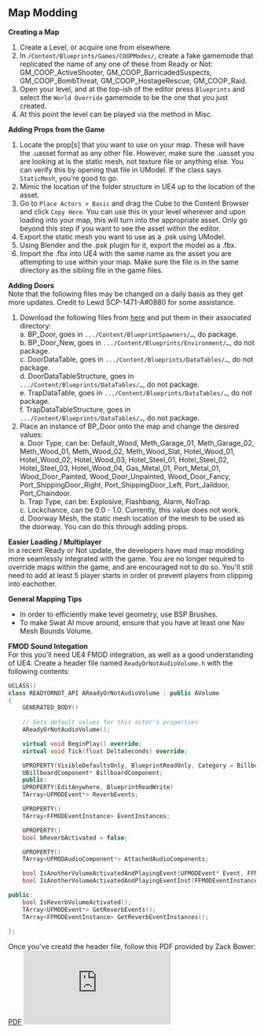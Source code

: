 ## Map Modding

**Creating a Map**  
1. Create a Level, or acquire one from elsewhere. 
2. In `/Content/Blueprints/Games/COOPModes/`, create a fake gamemode that replicated the name of any one of these from Ready or Not: GM_COOP_ActiveShooter, GM_COOP_BarricadedSuspects, GM_COOP_BombThreat, GM_COOP_HostageRescue, GM_COOP_Raid.
3. Open your level, and at the top-ish of the editor press `Blueprints` and select the `World Override` gamemode to be the one that you just created.
4. At this point the level can be played via the method in Misc.

**Adding Props from the Game**  
1. Locate the prop[s] that you want to use on your map. These will have the .uasset format as any other file. However, make sure the .uasset you are looking at is the static mesh, not texture file or anything else. You can verify this by opening that file in UModel. If the class says `StaticMesh`, you’re good to go.
2. Mimic the location of the folder structure in UE4 up to the location of the asset.
3. Go to `Place Actors > Basic` and drag the Cube to the Content Browser and click `Copy Here`. You can use this in your level wherever and upon loading into your map, this will turn into the appropriate asset. Only go beyond this step if you want to see the asset within the editor.
4. Export the static mesh you want to use as a .psk using UModel. 
5. Using Blender and the .psk plugin for it, export the model as a .fbx. 
6. Import the .fbx into UE4 with the same name as the asset you are attempting to use within your map. Make sure the file is in the same directory as the sibling file in the game files.

**Adding Doors**  
Note that the following files may be changed on a daily basis as they get more updates. Credit to Lewd SCP-1471-A#0880 for some assistance.
1. Download the following files from [here](https://drive.google.com/file/d/1wmxcIwHvz_2T4bVMNsyWJPVEmVt-WDZ0/view?usp=sharing) and put them in their associated directory:  
  a. BP_Door, goes in `.../Content/BlueprintSpawners/…`, do package.  
  b. BP_Door_New, goes in `.../Content/Blueprints/Environment/…`, do not package.  
  c. DoorDataTable, goes in `.../Content/Blueprints/DataTables/…`, do not package.  
  d. DoorDataTableStructure, goes in `.../Content/Blueprints/DataTables/…`, do not package.  
  e. TrapDataTable, goes in `.../Content/Blueprints/DataTables/…`, do not package.  
  f. TrapDataTableStructure, goes in `.../Content/Blueprints/DataTables/…`, do not package.  
2. Place an instance of BP_Door onto the map and change the desired values:  
  a. Door Type, can be: Default_Wood, Meth_Garage_01, Meth_Garage_02,  Meth_Wood_01, Meth_Wood_02, Meth_Wood_Slat, Hotel_Wood_01, Hotel_Wood_02, Hotel_Wood_03, Hotel_Steel_01, Hotel_Steel_02, Hotel_Steel_03, Hotel_Wood_04, Gas_Metal_01, Port_Metal_01, Wood_Door_Painted, Wood_Door_Unpainted, Wood_Door_Fancy, Port_ShippingDoor_Right, Port_ShippingDoor_Left, Port_Jaildoor, Port_Chaindoor.   
  b. Trap Type, can be: Explosive, Flashbang, Alarm, NoTrap.  
  c. Lockchance, can be 0.0 - 1.0. Currently, this value does not work.  
  d. Doorway Mesh, the static mesh location of the mesh to be used as the doorway. You can do this through adding props.  

**Easier Loading / Multiplayer**  
In a recent Ready or Not update, the developers have mad map modding more seamlessly integrated with the game. You are no longer required to override maps within the game,
and are encouraged not to do so. You'll still need to add at least 5 player starts in order ot prevent players from clipping into eachother.

**General Mapping Tips**  
- In order to efficiently make level geometry, use BSP Brushes.
- To make Swat AI move around, ensure that you have at least one Nav Mesh Bounds Volume.

**FMOD Sound Integation**  
For this you'll need UE4 FMOD integration, as well as a good understanding of UE4. Create a header file named `ReadyOrNotAudioVolume.h` with the following contents:
```C++
UCLASS()
class READYORNOT_API AReadyOrNotAudioVolume : public AVolume
{
    GENERATED_BODY()
    
    // Sets default values for this actor's properties
    AReadyOrNotAudioVolume();

    virtual void BeginPlay() override;
    virtual void Tick(float DeltaSeconds) override;

    UPROPERTY(VisibleDefaultsOnly, BlueprintReadOnly, Category = Billboard, meta = (AllowPrivateAccess = "true"))
    UBillboardComponent* BillboardComponent;
    public:    
    UPROPERTY(EditAnywhere, BlueprintReadWrite)
    TArray<UFMODEvent*> ReverbEvents;

    UPROPERTY()
    TArray<FFMODEventInstance> EventInstances;

    UPROPERTY()
    bool bReverbActivated = false;

    UPROPERTY()
    TArray<UFMODAudioComponent*> AttachedAudioComponents;

    bool IsAnotherVolumeActivatedAndPlayingEvent(UFMODEvent* Event, FFMODEventInstance& EventInstance);
    bool IsAnotherVolumeActivatedAndPlayingEventInst(FFMODEventInstance EventInst);

public:
    bool IsReverbVolumeActivated();
    TArray<UFMODEvent*> GetReverbEvents();
    TArray<FFMODEventInstance> GetReverbEventInstances();
    
};
```
Once you've creatd the header file, follow this PDF provided by Zack Bower:
<a href="https://quantumnuke75.github.io/Unofficial-Modding-Guide/downloads/document.pdf" target="_blank">PDF</a>
<embed src="https://quantumnuke75.github.io/Unofficial-Modding-Guide/downloads/document.pdf" type="application/pdf" />
